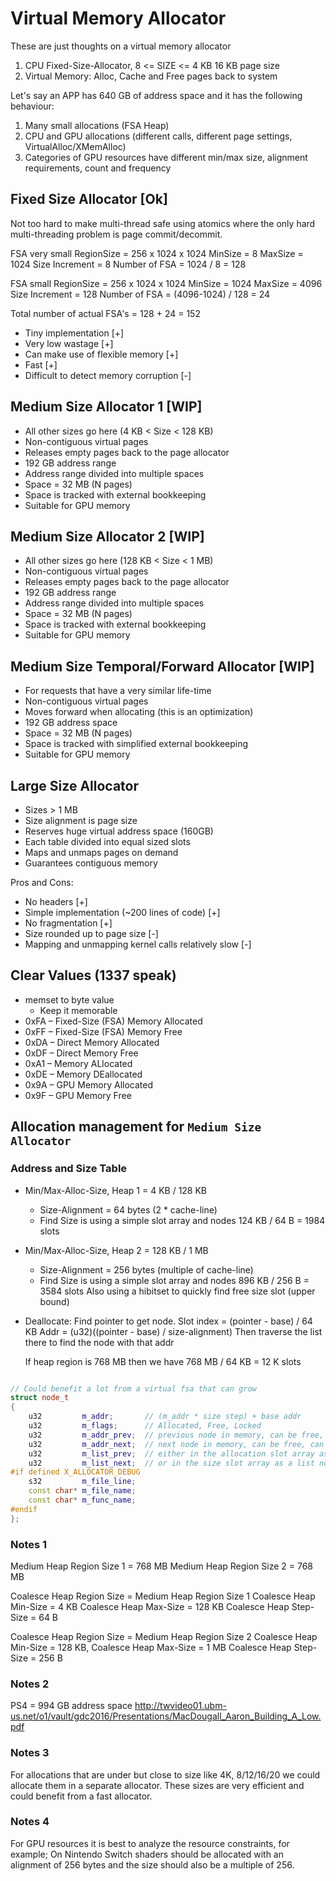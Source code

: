 # Virtual Memory Allocator

These are just thoughts on a virtual memory allocator

1. CPU Fixed-Size-Allocator, 8 <= SIZE <= 4 KB
   16 KB page size
2. Virtual Memory: Alloc, Cache and Free pages back to system

Let's say an APP has 640 GB of address space and it has the following behaviour:

1. Many small allocations (FSA Heap)
2. CPU and GPU allocations (different calls, different page settings, VirtualAlloc/XMemAlloc)
3. Categories of GPU resources have different min/max size, alignment requirements, count and frequency

## Fixed Size Allocator [Ok]

Not too hard to make multi-thread safe using atomics where the only hard multi-threading problem is page commit/decommit.

FSA very small
  RegionSize = 256 x 1024 x 1024
  MinSize = 8
  MaxSize = 1024
  Size Increment = 8
  Number of FSA = 1024 / 8 = 128

FSA small
  RegionSize = 256 x 1024 x 1024
  MinSize = 1024
  MaxSize = 4096
  Size Increment = 128
  Number of FSA = (4096-1024) / 128 = 24

Total number of actual FSA's = 128 + 24 = 152

- Tiny implementation [+]
- Very low wastage [+]
- Can make use of flexible memory [+]
- Fast [+]
- Difficult to detect memory corruption [-]

## Medium Size Allocator 1 [WIP]

- All other sizes go here (4 KB < Size < 128 KB)
- Non-contiguous virtual pages
- Releases empty pages back to the page allocator
- 192 GB address range
- Address range divided into multiple spaces
- Space = 32 MB (N pages)
- Space is tracked with external bookkeeping
- Suitable for GPU memory

## Medium Size Allocator 2 [WIP]

- All other sizes go here (128 KB < Size < 1 MB)
- Non-contiguous virtual pages
- Releases empty pages back to the page allocator
- 192 GB address range
- Address range divided into multiple spaces
- Space = 32 MB (N pages)
- Space is tracked with external bookkeeping
- Suitable for GPU memory

## Medium Size Temporal/Forward Allocator [WIP]

- For requests that have a very similar life-time
- Non-contiguous virtual pages
- Moves forward when allocating (this is an optimization)
- 192 GB address space
- Space = 32 MB (N pages)
- Space is tracked with simplified external bookkeeping
- Suitable for GPU memory

## Large Size Allocator

- Sizes > 1 MB                                                                                             
- Size alignment is page size
- Reserves huge virtual address space (160GB)
- Each table divided into equal sized slots
- Maps and unmaps pages on demand
- Guarantees contiguous memory

Pros and Cons:

- No headers [+]
- Simple implementation (~200 lines of code) [+]
- No fragmentation [+]
- Size rounded up to page size [-]
- Mapping and unmapping kernel calls relatively slow [-]

## Clear Values (1337 speak)

- memset to byte value
  - Keep it memorable
- 0xFA – Fixed-Size (FSA) Memory Allocated
- 0xFF – Fixed-Size (FSA) Memory Free
- 0xDA – Direct Memory Allocated
- 0xDF – Direct Memory Free
- 0xA1 – Memory ALlocated
- 0xDE – Memory DEallocated
- 0x9A – GPU Memory Allocated
- 0x9F – GPU Memory Free

## Allocation management for `Medium Size Allocator`

### Address and Size Table

- Min/Max-Alloc-Size, Heap 1 =   4 KB / 128 KB
  - Size-Alignment = 64 bytes (2 * cache-line)
  - Find Size is using a simple slot array and nodes
    124 KB / 64 B = 1984 slots
- Min/Max-Alloc-Size, Heap 2 = 128 KB / 1   MB
  - Size-Alignment = 256 bytes (multiple of cache-line)
  - Find Size is using a simple slot array and nodes
    896 KB / 256 B = 3584 slots
    Also using a hibitset to quickly find free size slot (upper bound)

- Deallocate: Find pointer to get node.
  Slot index = (pointer - base) / 64 KB
  Addr = (u32)((pointer - base) / size-alignment)
  Then traverse the list there to find the node with that addr

  If heap region is 768 MB then we have 768 MB / 64 KB = 12 K slots

```C++

// Could benefit a lot from a virtual fsa that can grow
struct node_t
{
    u32         m_addr;       // (m_addr * size step) + base addr
    u32         m_flags;      // Allocated, Free, Locked
    u32         m_addr_prev;  // previous node in memory, can be free, can be allocated
    u32         m_addr_next;  // next node in memory, can be free, can be allocated
    u32         m_list_prev;  // either in the allocation slot array as a list node
    u32         m_list_next;  // or in the size slot array as a list node
#if defined X_ALLOCATOR_DEBUG
    s32         m_file_line;
    const char* m_file_name;
    const char* m_func_name;
#endif
};
```

### Notes 1

Medium Heap Region Size 1 = 768 MB
Medium Heap Region Size 2 = 768 MB

Coalesce Heap Region Size = Medium Heap Region Size 1
Coalesce Heap Min-Size = 4 KB
Coalesce Heap Max-Size = 128 KB
Coalesce Heap Step-Size = 64 B

Coalesce Heap Region Size = Medium Heap Region Size 2
Coalesce Heap Min-Size = 128 KB,
Coalesce Heap Max-Size = 1 MB
Coalesce Heap Step-Size = 256 B

### Notes 2

PS4 = 994 GB address space
<http://twvideo01.ubm-us.net/o1/vault/gdc2016/Presentations/MacDougall_Aaron_Building_A_Low.pdf>

### Notes 3

For allocations that are under but close to size like 4K, 8/12/16/20 we could allocate them in a separate allocator. These sizes are very efficient and could benefit from a fast allocator.

### Notes 4

For GPU resources it is best to analyze the resource constraints, for example; On Nintendo Switch shaders should be allocated with an alignment of 256 bytes and the size should also be a multiple of 256.
